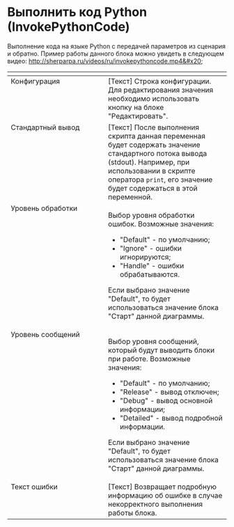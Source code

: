 # Выполнить код Python (InvokePythonCode)

Выполнение кода на языке Python с передачей параметров из сценария и обратно. Пример работы данного блока можно увидеть в следующем видео: http://sherparpa.ru/videos/ru/invokepythoncode.mp4&#x20;

<table data-header-hidden><thead><tr><th width="248" valign="top"></th><th width="307" valign="top"></th></tr></thead><tbody><tr><td valign="top">Конфигурация</td><td valign="top">[Текст] Строка  конфигурации. Для редактирования значения необходимо использовать кнопку на блоке "Редактировать".</td></tr><tr><td valign="top">Стандартный вывод</td><td valign="top">[Текст] После выполнения скрипта данная переменная будет содержать значение стандартного потока вывода (stdout). Например, при использовании в скрипте оператора <code>print</code>, его значение будет содержаться в этой переменной.</td></tr><tr><td valign="top">Уровень обработки</td><td valign="top"><p>Выбор уровня обработки ошибок. Возможные значения: </p><ul><li>"Default" - по умолчанию; </li><li>"Ignore" - ошибки игнорируются; </li><li>"Handle" - ошибки обрабатываются. </li></ul><p>Если выбрано значение "Default", то будет использоваться значение блока "Старт" данной диаграммы.</p></td></tr><tr><td valign="top">Уровень сообщений</td><td valign="top"><p>Выбор уровня сообщений, который будут выводить блоки при работе. Возможные значения: </p><ul><li>"Default" - по умолчанию; </li><li>"Release" - вывод отключен; </li><li>"Debug" - вывод основной информации; </li><li>"Detailed" - вывод подробной информации. </li></ul><p>Если выбрано значение "Default", то будет использоваться значение блока "Старт" данной диаграммы.</p></td></tr><tr><td valign="top">Текст ошибки</td><td valign="top">[Текст] Возвращает подробную информацию об ошибке в случае некорректного выполнения работы блока.</td></tr></tbody></table>
